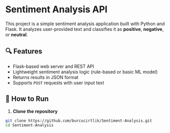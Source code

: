 # Sentiment Analysis API

This project is a simple sentiment analysis application built with Python and Flask. It analyzes user-provided text and classifies it as **positive**, **negative**, or **neutral**.

## 🔍 Features

- Flask-based web server and REST API
- Lightweight sentiment analysis logic (rule-based or basic ML model)
- Returns results in JSON format
- Supports `POST` requests with user input text

## 🚀 How to Run

1. **Clone the repository**

```bash
git clone https://github.com/burcucirtlik/Sentiment-Analysis.git
cd Sentiment-Analysis
